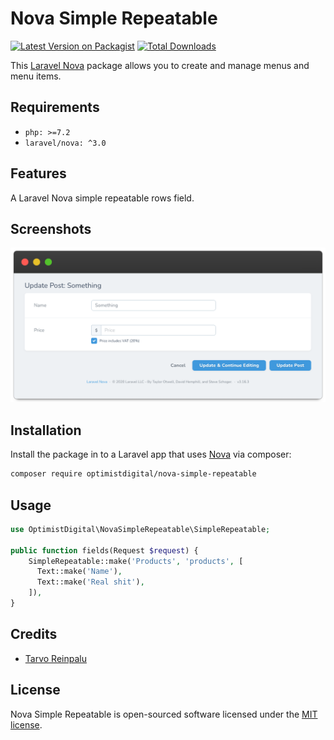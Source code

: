 # Nova Simple Repeatable

[![Latest Version on Packagist](https://img.shields.io/packagist/v/optimistdigital/nova-simple-repeatable.svg?style=flat-square)](https://packagist.org/packages/optimistdigital/nova-simple-repeatable)
[![Total Downloads](https://img.shields.io/packagist/dt/optimistdigital/nova-simple-repeatable.svg?style=flat-square)](https://packagist.org/packages/optimistdigital/nova-simple-repeatable)

This [Laravel Nova](https://nova.laravel.com/) package allows you to create and manage menus and menu items.

## Requirements

- `php: >=7.2`
- `laravel/nova: ^3.0`

## Features

A Laravel Nova simple repeatable rows field.

## Screenshots

![Form page](./docs/form.png)

## Installation

Install the package in to a Laravel app that uses [Nova](https://nova.laravel.com) via composer:

```bash
composer require optimistdigital/nova-simple-repeatable
```

## Usage

```php
use OptimistDigital\NovaSimpleRepeatable\SimpleRepeatable;

public function fields(Request $request) {
    SimpleRepeatable::make('Products', 'products', [
      Text::make('Name'),
      Text::make('Real shit'),
    ]),
}
```

## Credits

- [Tarvo Reinpalu](https://github.com/tarpsvo)

## License

Nova Simple Repeatable is open-sourced software licensed under the [MIT license](LICENSE.md).
